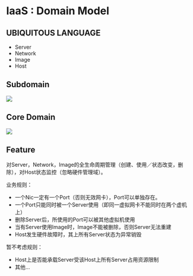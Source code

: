 IaaS : Domain Model
============

UBIQUITOUS LANGUAGE
---------
* Server
* Network
* Image
* Host


Subdomain
---------
![](https://rawgit.com/newlee/onion/master/iaas_subdomain.svg)


Core Domain
---------
![](https://rawgit.com/newlee/onion/master/iaas_core.svg)

Feature
---------
对Server，Network，Image的全生命周期管理（创建、使用／状态改变，删除），对Host状态监控（忽略硬件管理域）。

业务规则：

* 一个Nic一定有一个Port（否则无效网卡），Port可以单独存在。
* 一个Port只能同时被一个Server使用（即同一虚拟网卡不能同时在两个虚机上）
* 删除Server后，所使用的Port可以被其他虚拟机使用
* 当有Server使用Image时，Image不能被删除，否则Server无法重建
* Host发生硬件故障时，其上所有Server状态为异常销毁

暂不考虑规则：

* Host上是否能承载Server受该Host上所有Server占用资源限制
* 其他...

